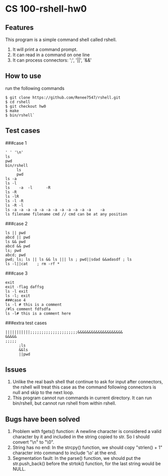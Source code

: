 # CS 100-rshell-hw0

## Features
This program is a simple command shell called rshell.
1. It will print a command prompt.
2. It can read in a command on one line
3. It can process connectors: ';', '||', '&&'


## How to use
run the following commands
```
$ git clone https://github.com/Renee7547/rshell.git
$ cd rshell
$ git checkout hw0
$ make
$ bin/rshell`
```
## Test cases
###case 1
```
' ' '\n'
ls
pwd
bin/rshell
     ls
	 pwd
ls -a
ls -l
ls    -a  -l      -R
ls -R
ls -lR
ls -l -R
ls -R -l
ls -a -a -a -a -a -a -a -a -a -a -a -a    -a
ls filename filename cmd // cmd can be at any position
```
###case 2
```
ls || pwd
abcd || pwd
ls && pwd
abcd && pwd
ls; pwd
abcd; pwd
pwd; ls; ls || ls && ls ||| ls ; pwd||sdad &&adasdf ; ls
ls -l||cat    ; rm -rf *
```
###case 3
```
exit
exit -flag daffsg
ls -l exit
ls -l; exit
###case 4
ls -l # this is a comment
/#ls comment fdfsdfa
ls -l# this is a comment here
```
###extra test cases
```
|||||||||||;;;;;;;;;;;;;;;;;;;;;&&&&&&&&&&&&&&&&&&&&
&&&&&
;;;;;
      ;ls
	  &&ls
	  ||pwd
```

## Issues
1. Unlike the real bash shell that continue to ask for input after connectors, 
the rshell will treat this case as the command following connectors is null and skip to the next loop.
2. This program cannot run commands in current directory.
It can run bin/rshell, but cannot run rshell from within rshell. 


## Bugs have been solved
1. Problem with  fgets() function: 
	A newline character is considered a valid character by it and included in the string copied to str. So I should convert "\n" to "\0".
2. String has no end:
	In the strcpy() function, we should copy "strlen() + 1" character into command to include '\o' at the end.
3. Segmentation fault:
	In the parse() function, we should put the str.push_back() before the strtok() function, for the last string would be NULL.

